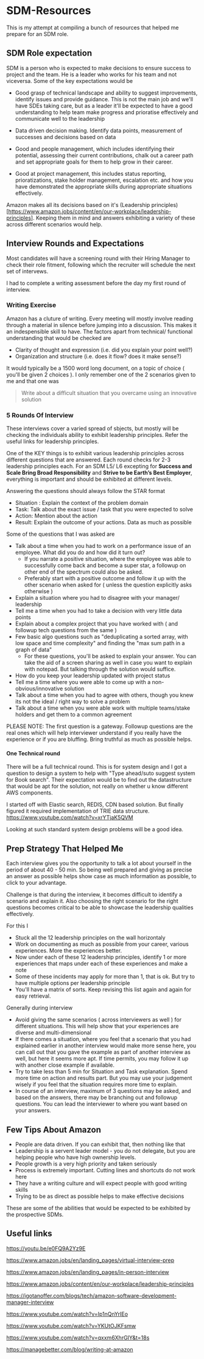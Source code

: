 # SDM-Resources

This is my attempt at compiling a bunch of resources that helped me prepare for an SDM role. 

## SDM Role expectation

SDM is a person who is expected to make decisions to ensure success to project and the team. He is a leader who works for his team and not viceversa. Some of the key expectations would be

* Good grasp of technical landscape and ability to suggest improvements, identify issues and provide guidance. This is not the main job and we'll have SDEs taking care, but as a leader it'll be expected to have a good understanding to help team make progress and prioratise effectively and communicate well to the leadership

* Data driven decision making. Identify data points, measurement of successes and decisions based on data

* Good and people management, which includes identifying their potential, assessing their current contributions, chalk out a career path and set appropriate goals for them to help grow in their career. 

* Good at project management, this includes status reporting, prioratizations, stake holder management, escalation etc. and how you have demonstrated the appropriate skills during appropriate situations effectively. 

Amazon makes all its decisions based on it's (Leadership principles)[https://www.amazon.jobs/content/en/our-workplace/leadership-principles]. Keeping them in mind and answers exhibiting a variety of these across different scenarios would help. 


## Interview Rounds and Expectations

Most candidates will have a screening round with their Hiring Manager to check their role fitment, following which the recruiter will schedule the next set of intervews. 

I had to complete a writing assessment before the day my first round of interview.

### Writing Exercise
Amazon has a cluture of writing. Every meeting will mostly involve reading through a material in silence before jumping into a discussion. This makes it an indespensible skill to have. The factors apart from technical/ functional understanding that would be checked are

- Clarity of thought and expression (i.e. did you explain your point well?)
- Organization and structure (i.e. does it flow? does it make sense?)
  
It would typically be a 1500 word long document, on a topic of choice ( you'll be given 2 choices ). I only remember one of the 2 scenarios given to me and that one was 

> Write about a difficult situation that you overcame using an innovative solution


### 5 Rounds Of Interview

These interviews cover a varied spread of sbjects, but mostly will be checking the individuals ability to exhibit leadership principles. Refer the useful links for leadership principles. 

One of the KEY things is to exhibit various leadership principles across different questions that are answered. Each round checks for 2-3 leadership principles each. For an SDM L5/ L6  excepting for **Success and Scale Bring Broad Responsibility** and **Strive to be Earth’s Best Employer**, everything is important and should be exhibited at different levels.

Answering the questions should always follow the STAR format
  - Situation : Explain the context of the problem domain
  - Task: Talk about the exact issue / task that you were expected to solve
  - Action: Mention about the action
  - Result: Explain the outcome of your actions. Data as much as possible

Some of the questions that I was asked are

* Talk about a time when you had to work on a performance issue of an employee. What did you do and how did it turn out?
    - If you narrate a positive situation, where the employee was able to successfully come back and become a super star, a followup on other end of the spectrum could also be asked. 
    - Preferably start with a positive outcome and follow it up with the other scenario when asked for ( unless the question explicitly asks otherwise )
* Explain a situation where you had to disagree with your manager/ leadership
* Tell me a time when you had to take a decision with very little data points
* Explain about a complex project that you have worked with ( and followup tech questions from the same )
* Few basic algo questions such as "deduplicating a sorted array, with low space and time complexity" and finding the "max sum path in a graph of data"
    - For these questions, you'll be asked to explain your answer. You can take the aid of a screen sharing as well in case you want to explain with notepad. But talking through the solution would suffice. 
* How do you keep your leadership updated with project status
* Tell me a time where you were able to come up with a non-obvious/innovative solution
* Talk about a time when you had to agree with others, though you knew its not the ideal / right way to solve a problem
* Talk about a time when you were able work with multiple teams/stake holders and get them to a common agreement


PLEASE NOTE: The first question is a gateway. Followup questions are the real ones which will help interviewer understand if you really have the experience or if you are bluffing. Bring truthful as much as possible helps. 


#### One Technical round
   
There will be a full technical round. This is for system design and I got a question to design a system to help with "Type ahead/suto suggest system for  Book search". Their expectation would be to find out the datastructure that would be apt for the solution, not really on whether u know different AWS components. 

I started off with Elastic search, REDIS, CDN  based solution. But finally figured it required implementation of TRIE data structure. 
https://www.youtube.com/watch?v=xrYTjaK5QVM

Looking at such standard system design problems will be a good idea. 


## Prep Strategy That Helped Me

Each interview gives you the opportunity to talk a lot about yourself in the period of about 40 - 50 min.  So being well prepared and giving as precise an answer as possible helps show case as much information as possible, to click to your advantage. 

Challenge is that during the interview, it becomes difficult to identify a scenario and explain it. Also choosing the right scenario for the right questions becomes critical to be able to showcase the leadership qualities effectively. 

For this I 

* Stuck all the 12 leadership principles on the wall horizontaly
* Work on documenting as much as possible from your career, various experiences. More the experiences better. 
* Now under each of these 12 leadership principles, identify 1 or more experiences that maps under each of these experiences and make a note
* Some of these incidents may apply for more than 1, that is ok. But try to have multiple options per leadership principle
* You'll have a matrix of sorts. Keep revising this list again and again for easy retrieval. 

Generally during interview

* Avoid giving the same scenarios ( across interviewers as well ) for different situations. This will help show that your experiences are diverse and multi-dimensional
* If there comes a situation, where you feel that a scenario that you had explained earlier in another interview would make more sense here, you can call out that you gave the example as part of another interview as well, but here it seems more apt. If time permits, you may follow it up with another close example if available. 
* Try to take less than 5 min for Situation and Task explanation. Spend more time on action and results part. But you may use your judgement wisely if you feel that the situation requires more time to explain. 
* In course of an interview, maximum of 3 questions may be asked, and based on the answers, there may be branching out and followup questions. You can lead the interviewer to where you want based on your answers. 



## Few Tips About Amazon

* People are data driven. If you can exhibit that, then nothing like that
* Leadership is a servent leader model - you do not delegate, but you are helping people who have high ownership levels. 
* People growth is a very high priority and taken seriously
* Process is extremely important. Cutting lines and shortcuts do not work here
* They have a writing culture and will expect people with good writing skills
* Trying to be as direct as possible helps to make effective decisions

These are some of the abilities that would be expected to be exhibited by the prospective SDMs. 


## Useful links

https://youtu.be/e0FQ9A2Yz9E

https://www.amazon.jobs/en/landing_pages/virtual-interview-prep

https://www.amazon.jobs/en/landing_pages/in-person-interview

https://www.amazon.jobs/content/en/our-workplace/leadership-principles

https://igotanoffer.com/blogs/tech/amazon-software-development-manager-interview

https://www.youtube.com/watch?v=Ip1nQnYrIEo

https://www.youtube.com/watch?v=YKUtOJKFsmw

https://www.youtube.com/watch?v=qxxm6XhrGIY&t=18s

https://managebetter.com/blog/writing-at-amazon

